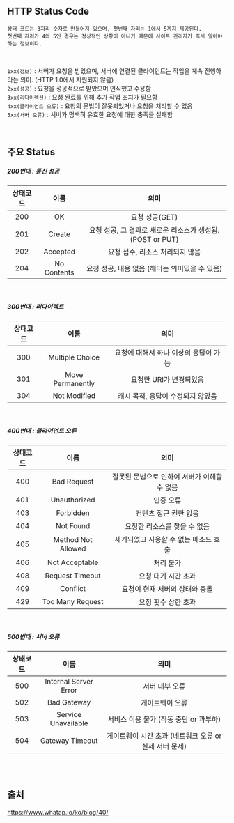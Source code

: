 ## HTTP Status Code

```
상태 코드는 3자리 숫자로 만들어져 있으며, 첫번째 자리는 1에서 5까지 제공된다.
첫번째 자리가 4와 5인 경우는 정상적인 상황이 아니기 때문에 사이트 관리자가 즉시 알아야 하는 정보이다.
```
<br>

`1xx(정보)` : 서버가 요청을 받았으며, 서버에 연결된 클라이언트는 작업을 계속 진행하라는 의미. (HTTP 1.0에서 지원되지 않음) <br>
`2xx(성공)` : 요청을 성공적으로 받았으며 인식했고 수용함 <br>
`3xx(리다이렉션)` : 요청 완료를 위해 추가 작업 조치가 필요함 <br>
`4xx(클라이언트 오류)` : 요청의 문법이 잘못되었거나 요청을 처리할 수 없음<br>
`5xx(서버 오류)` : 서버가 명백히 유효한 요청에 대한 충족을 실패함 <br>

<br>

## 주요 Status

##### 200번대 : 통신 성공

| 상태코드 |    이름     |           의미           |
| :------: | :---------: | :----------------------: |
|   200    |     OK      |      요청 성공(GET)      |
|   201    |   Create    |     요청 성공, 그 결과로 새로운 리소스가 생성됨. (POST or PUT) |
|   202    |  Accepted   | 요청 접수, 리소스 처리되지 않음 |
|   204    | No Contents |  요청 성공, 내용 없음 (헤더는 의미있을 수 있음) |

<br>

##### 300번대 : 리다이렉트
| 상태코드 |       이름       |             의미              |
| :------: | :--------------: | :---------------------------: |
|   300    | Multiple Choice  | 요청에 대해서 하나 이상의 응답이 가능 |
|   301    | Move Permanently |  요청한 URI가 변경되었음  |
|   304    |   Not Modified   |  캐시 목적, 응답이 수정되지 않았음  |

<br>

##### 400번대 : 클라이언트 오류

| 상태코드 |        이름        |               의미                |
| :------: | :----------------: | :-------------------------------: |
|   400    |    Bad Request     | 잘못된 문법으로 인하여 서버가 이해할 수 없음 |
|   401    |    Unauthorized    |             인증 오류             |
|   403    |     Forbidden      |        컨텐츠 접근 권한 없음       |
|   404    |     Not Found      |   요청한 리소스를 찾을 수 없음    |
|   405    | Method Not Allowed | 제거되었고 사용할 수 없는 메소드 호출 |
|   406    |   Not Acceptable   |             처리 불가             |
|   408    |  Request Timeout   |        요청 대기 시간 초과        |
|   409    |      Conflict      |     요청이 현재 서버의 상태와 충돌      |
|   429    |  Too Many Request  |        요청 횟수 상한 초과        |

<br>

##### 500번대 : 서버 오류

| 상태코드 |         이름          |         의미         |
| :------: | :-------------------: | :------------------: |
|   500    | Internal Server Error |    서버 내부 오류    |
|   502    |      Bad Gateway      |   게이트웨이 오류    |
|   503    |  Service Unavailable  |   서비스 이용 불가 (작동 중단 or 과부하)  |
|   504    |    Gateway Timeout    | 게이트웨이 시간 초과 (네트워크 오류 or 실제 서버 문제) |


<br>
<br>

## 출처
https://www.whatap.io/ko/blog/40/

